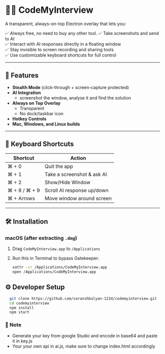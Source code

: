 # 🕵️‍♂️ CodeMyInterview

A transparent, always-on-top Electron overlay that lets you:

✅ Always free, no need to buy any other tool. 
✅ Take screenshots and send to AI  
✅ Interact with AI responses directly in a floating window  
✅ Stay invisible to screen recording and sharing tools  
✅ Use customizable keyboard shortcuts for full control

---

## 🚀 Features

- **Stealth Mode** (click-through + screen-capture protected)
- **AI Integration**
  - screenshot the window, analyse it and find the solution
- **Always on Top Overlay**
  - Transparent
  - No dock/taskbar icon
- **Hotkey Controls**
- **Mac, Windows, and Linux builds**

---

## 🧠 Keyboard Shortcuts

| Shortcut        | Action                          |
|----------------|----------------------------------|
| ⌘ + 0          | Quit the app                     |
| ⌘ + 1          | Take a screenshot & ask AI       |
| ⌘ + 2          | Show/Hide Window                 |
| ⌘ + 8 / ⌘ + 9  | Scroll AI response up/down       |
| ⌘ + Arrows     | Move window around screen        |

---

## 🛠 Installation

### macOS (after extracting `.dmg`)

1. Drag `CodeMyInterview.app` to `/Applications`
2. Run this in Terminal to bypass Gatekeeper:

   ```bash
   xattr -cr /Applications/CodeMyInterview.app
   open /Applications/CodeMyInterview.app

## ⚙️ Developer Setup

```bash
  git clone https://github.com/saranshbalyan-1234/codemyinterview.git
  cd codemyinterview
  npm install
  npm start
```

### 🚀 Note
- Generate your key from google Studio and encode in base64 and paste it in key.js
- Your your own api in ai.js, make sure to change index.html accordingly
